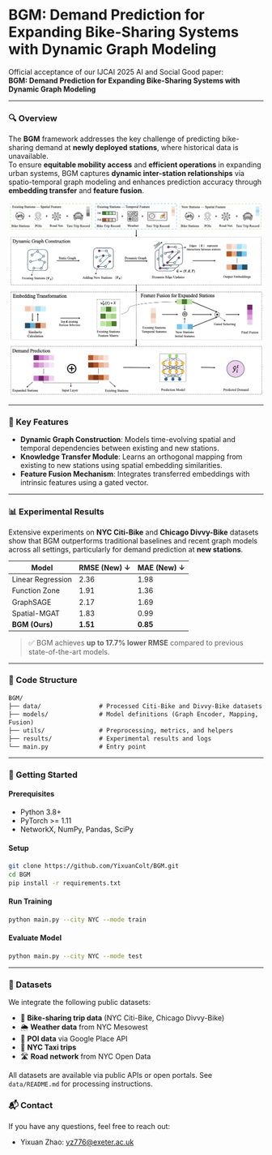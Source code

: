 
# BGM: Demand Prediction for Expanding Bike-Sharing Systems with Dynamic Graph Modeling

Official acceptance of our IJCAI 2025 AI and Social Good paper:  
**BGM: Demand Prediction for Expanding Bike-Sharing Systems with Dynamic Graph Modeling**  

---

### 🔍 Overview

The **BGM** framework addresses the key challenge of predicting bike-sharing demand at **newly deployed stations**, where historical data is unavailable.  
To ensure **equitable mobility access** and **efficient operations** in expanding urban systems, BGM captures **dynamic inter-station relationships** via spatio-temporal graph modeling and enhances prediction accuracy through **embedding transfer** and **feature fusion**.

![Framework Overview](Framework.png)


---

### 🧠 Key Features

- **Dynamic Graph Construction**: Models time-evolving spatial and temporal dependencies between existing and new stations.
- **Knowledge Transfer Module**: Learns an orthogonal mapping from existing to new stations using spatial embedding similarities.
- **Feature Fusion Mechanism**: Integrates transferred embeddings with intrinsic features using a gated vector.

---

### 📊 Experimental Results

Extensive experiments on **NYC Citi-Bike** and **Chicago Divvy-Bike** datasets show that BGM outperforms traditional baselines and recent graph models across all settings, particularly for demand prediction at **new stations**.

| Model           | RMSE (New) ↓ | MAE (New) ↓ |
|----------------|--------------|-------------|
| Linear Regression | 2.36       | 1.98        |
| Function Zone     | 1.91       | 1.36        |
| GraphSAGE         | 2.17       | 1.69        |
| Spatial-MGAT      | 1.83       | 0.99        |
| **BGM (Ours)**     | **1.51**   | **0.85**    |

> ✅ BGM achieves **up to 17.7% lower RMSE** compared to previous state-of-the-art models.

---

### 📂 Code Structure

```
BGM/
├── data/                # Processed Citi-Bike and Divvy-Bike datasets
├── models/              # Model definitions (Graph Encoder, Mapping, Fusion)
├── utils/               # Preprocessing, metrics, and helpers
├── results/             # Experimental results and logs
└── main.py              # Entry point
```

---

### 🚀 Getting Started

#### Prerequisites
- Python 3.8+
- PyTorch >= 1.11
- NetworkX, NumPy, Pandas, SciPy

#### Setup
```bash
git clone https://github.com/YixuanColt/BGM.git
cd BGM
pip install -r requirements.txt
```

#### Run Training
```bash
python main.py --city NYC --mode train
```

#### Evaluate Model
```bash
python main.py --city NYC --mode test
```

---

### 📁 Datasets

We integrate the following public datasets:

- 🛴 **Bike-sharing trip data** (NYC Citi-Bike, Chicago Divvy-Bike)  
- 🌦️ **Weather data** from NYC Mesowest  
- 📍 **POI data** via Google Place API  
- 🚕 **NYC Taxi trips**  
- 🛣️ **Road network** from NYC Open Data

All datasets are available via public APIs or open portals. See `data/README.md` for processing instructions.

### 📬 Contact

If you have any questions, feel free to reach out:

- Yixuan Zhao: [yz776@exeter.ac.uk](mailto:yz776@exeter.ac.uk)  
